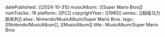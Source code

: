 datePublished:: [[2024-10-31]]
musicAlbum:: [[Super Mario Bros]]
numTracks:: 16
platform:: [[FC]]
copyrightYear:: [[1985]]
series:: [[超级马力欧系列]]
alias:: Nintendo/MusicAlbum/Super Mario Bros.
tags:: [[Nintendo/MusicAlbum]], [[MusicAlbum]]
title:: MusicAlbum/Super Mario Bros
